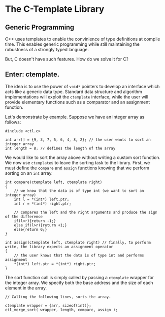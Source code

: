 # The C-Template Library

## Generic Programming

C++ uses templates to enable the convinience of type definitions at compile time. This enables generic programming while still maintaining the robustness of a strongly typed language.

But, C doesn't have such features. How do we solve it for C?

## Enter: ctemplate.

The idea is to use the power of `void*` pointers to develop an interface which acts like a generic data type. Standard data structure and algorithm implementations will exploit the `ctemplate` interface, while the user will provide elementary functions such as a comparator and an assignment function.

Let's demonstrate by example. Suppose we have an integer array as follows:

```
#include <ctl.c>

int arr[] = {9, 3, 7, 5, 6, 4, 8, 2}; // the user wants to sort an integer array
int length = 8; // defines the length of the array
```

We would like to sort the array above without writing a custom sort function. We now use `ctemplate`s to leave the sorting task to the library. First, we must define the `compare` and `assign` functions knowing that we perform sorting on an `int` array.

```
int compare(ctemplate left, ctemplate right)
{
	// we know that the data is of type int (we want to sort an integer array)
	int l = *(int*) left.ptr; 
	int r = *(int*) right.ptr;

	// compares the left and the right arguments and produce the sign of the difference
	if(l<r){return -1;}
	else if(l>r){return +1;} 
	else{return 0;}
}

int assign(ctemplate left, ctemplate right) // finally, to perform write, the library expects an assignment operator
{
	// the user knows that the data is of type int and performs assignment
	*(int*) left.ptr = *(int*) right.ptr;
}
```

The sort function call is simply called by passing a `ctemplate` wrapper for the integer array. We specify both the base address and the size of each element in the array.

```
// Calling the following lines, sorts the array.

ctemplate wrapper = {arr, sizeof(int)};
ctl_merge_sort( wrapper, length, compare, assign );
```

